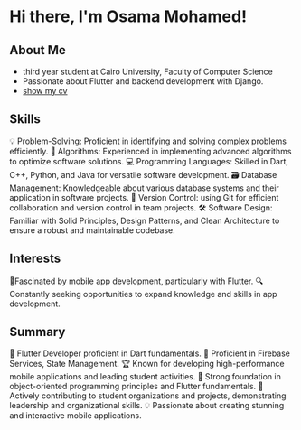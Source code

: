 # Hi there, I'm Osama Mohamed!

## About Me
- third year student at Cairo University, Faculty of Computer Science
- Passionate about Flutter and backend development with Django.
- [show my cv](https://1drv.ms/w/c/a2b0ded26588d6c7/Eb_g4m7XZHRAlJNxnVxD0HoBaK1xQefA3Ars6MywO1ABUA?e=sMaGSh)

## Skills
💡 Problem-Solving: Proficient in identifying and solving complex problems efficiently.
🧠 Algorithms: Experienced in implementing advanced algorithms to optimize software solutions.
💻 Programming Languages: Skilled in Dart, C++, Python, and Java for versatile software development.
🗃️ Database Management: Knowledgeable about various database systems and their application in software projects.
🔄 Version Control:  using Git for efficient collaboration and version control in team projects.
🛠️ Software Design: Familiar with Solid Principles, Design Patterns, and Clean Architecture to ensure a robust and maintainable codebase.
## Interests
📱Fascinated by mobile app development, particularly with Flutter.
🔍 Constantly seeking opportunities to expand knowledge and skills in app development.
## Summary
🚀  Flutter Developer proficient in Dart fundamentals.
🔧 Proficient in Firebase Services, State Management.
🏆 Known for developing high-performance mobile applications and leading student activities.
🧠 Strong foundation in object-oriented programming principles and Flutter fundamentals.
🤝 Actively contributing to student organizations and projects, demonstrating leadership and organizational skills.
💡 Passionate about creating stunning and interactive mobile applications.
